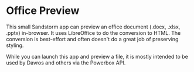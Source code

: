 # Office Preview

This small Sandstorm app can preview an office document (.docx, .xlsx, .pptx) in-browser. It uses LibreOffice to do the conversion to HTML. The conversion is best-effort and often doesn't do a great job of preserving styling.

While you can launch this app and preview a file, it is mostly intended to be used by Davros and others via the Powerbox API.
